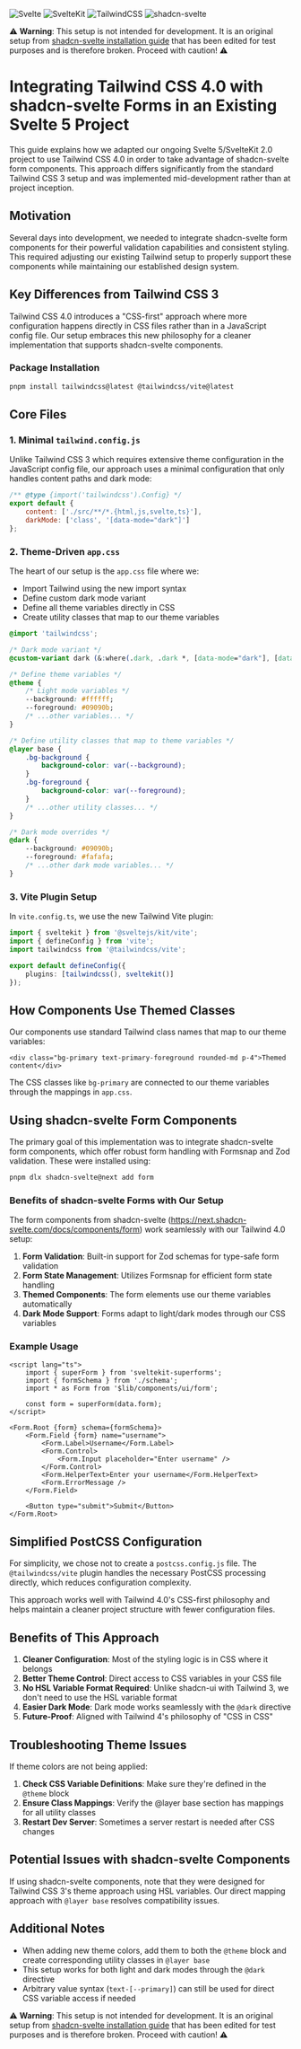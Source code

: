 ![Svelte](https://img.shields.io/badge/Svelte-5-orange?logo=svelte)
![SvelteKit](https://img.shields.io/badge/SvelteKit-2.0-blue?logo=svelte)
![TailwindCSS](https://img.shields.io/badge/TailwindCSS-4.0-38B2AC?logo=tailwindcss)
![shadcn-svelte](https://img.shields.io/badge/shadcn--svelte-forms-green)

⚠️ **Warning**: This setup is not intended for development. It is an original setup from [shadcn-svelte installation guide](https://next.shadcn-svelte.com/docs/installation/sveltekit) that has been edited for test purposes and is therefore broken. Proceed with caution! ⚠️

# Integrating Tailwind CSS 4.0 with shadcn-svelte Forms in an Existing Svelte 5 Project

This guide explains how we adapted our ongoing Svelte 5/SvelteKit 2.0 project to use Tailwind CSS 4.0 in order to take advantage of shadcn-svelte form components. This approach differs significantly from the standard Tailwind CSS 3 setup and was implemented mid-development rather than at project inception.

## Motivation

Several days into development, we needed to integrate shadcn-svelte form components for their powerful validation capabilities and consistent styling. This required adjusting our existing Tailwind setup to properly support these components while maintaining our established design system.

## Key Differences from Tailwind CSS 3

Tailwind CSS 4.0 introduces a "CSS-first" approach where more configuration happens directly in CSS files rather than in a JavaScript config file. Our setup embraces this new philosophy for a cleaner implementation that supports shadcn-svelte components.

### Package Installation

```bash
pnpm install tailwindcss@latest @tailwindcss/vite@latest
```

## Core Files

### 1. Minimal `tailwind.config.js`

Unlike Tailwind CSS 3 which requires extensive theme configuration in the JavaScript config file, our approach uses a minimal configuration that only handles content paths and dark mode:

```js
/** @type {import('tailwindcss').Config} */
export default {
	content: ['./src/**/*.{html,js,svelte,ts}'],
	darkMode: ['class', '[data-mode="dark"]']
};
```

### 2. Theme-Driven `app.css`

The heart of our setup is the `app.css` file where we:

- Import Tailwind using the new import syntax
- Define custom dark mode variant
- Define all theme variables directly in CSS
- Create utility classes that map to our theme variables

```css
@import 'tailwindcss';

/* Dark mode variant */
@custom-variant dark (&:where(.dark, .dark *, [data-mode="dark"], [data-mode="dark"] *));

/* Define theme variables */
@theme {
	/* Light mode variables */
	--background: #ffffff;
	--foreground: #09090b;
	/* ...other variables... */
}

/* Define utility classes that map to theme variables */
@layer base {
	.bg-background {
		background-color: var(--background);
	}
	.bg-foreground {
		background-color: var(--foreground);
	}
	/* ...other utility classes... */
}

/* Dark mode overrides */
@dark {
	--background: #09090b;
	--foreground: #fafafa;
	/* ...other dark mode variables... */
}
```

### 3. Vite Plugin Setup

In `vite.config.ts`, we use the new Tailwind Vite plugin:

```ts
import { sveltekit } from '@sveltejs/kit/vite';
import { defineConfig } from 'vite';
import tailwindcss from '@tailwindcss/vite';

export default defineConfig({
	plugins: [tailwindcss(), sveltekit()]
});
```

## How Components Use Themed Classes

Our components use standard Tailwind class names that map to our theme variables:

```svelte
<div class="bg-primary text-primary-foreground rounded-md p-4">Themed content</div>
```

The CSS classes like `bg-primary` are connected to our theme variables through the mappings in `app.css`.

## Using shadcn-svelte Form Components

The primary goal of this implementation was to integrate shadcn-svelte form components, which offer robust form handling with Formsnap and Zod validation. These were installed using:

```bash
pnpm dlx shadcn-svelte@next add form
```

### Benefits of shadcn-svelte Forms with Our Setup

The form components from shadcn-svelte (https://next.shadcn-svelte.com/docs/components/form) work seamlessly with our Tailwind 4.0 setup:

1. **Form Validation**: Built-in support for Zod schemas for type-safe form validation
2. **Form State Management**: Utilizes Formsnap for efficient form state handling
3. **Themed Components**: The form elements use our theme variables automatically
4. **Dark Mode Support**: Forms adapt to light/dark modes through our CSS variables

### Example Usage

```svelte
<script lang="ts">
	import { superForm } from 'sveltekit-superforms';
	import { formSchema } from './schema';
	import * as Form from '$lib/components/ui/form';

	const form = superForm(data.form);
</script>

<Form.Root {form} schema={formSchema}>
	<Form.Field {form} name="username">
		<Form.Label>Username</Form.Label>
		<Form.Control>
			<Form.Input placeholder="Enter username" />
		</Form.Control>
		<Form.HelperText>Enter your username</Form.HelperText>
		<Form.ErrorMessage />
	</Form.Field>

	<Button type="submit">Submit</Button>
</Form.Root>
```

## Simplified PostCSS Configuration

For simplicity, we chose not to create a `postcss.config.js` file. The `@tailwindcss/vite` plugin handles the necessary PostCSS processing directly, which reduces configuration complexity.

This approach works well with Tailwind 4.0's CSS-first philosophy and helps maintain a cleaner project structure with fewer configuration files.

## Benefits of This Approach

1. **Cleaner Configuration**: Most of the styling logic is in CSS where it belongs
2. **Better Theme Control**: Direct access to CSS variables in your CSS file
3. **No HSL Variable Format Required**: Unlike shadcn-ui with Tailwind 3, we don't need to use the HSL variable format
4. **Easier Dark Mode**: Dark mode works seamlessly with the `@dark` directive
5. **Future-Proof**: Aligned with Tailwind 4's philosophy of "CSS in CSS"

## Troubleshooting Theme Issues

If theme colors are not being applied:

1. **Check CSS Variable Definitions**: Make sure they're defined in the `@theme` block
2. **Ensure Class Mappings**: Verify the @layer base section has mappings for all utility classes
3. **Restart Dev Server**: Sometimes a server restart is needed after CSS changes

## Potential Issues with shadcn-svelte Components

If using shadcn-svelte components, note that they were designed for Tailwind CSS 3's theme approach using HSL variables. Our direct mapping approach with `@layer base` resolves compatibility issues.

## Additional Notes

- When adding new theme colors, add them to both the `@theme` block and create corresponding utility classes in `@layer base`
- This setup works for both light and dark modes through the `@dark` directive
- Arbitrary value syntax (`text-[--primary]`) can still be used for direct CSS variable access if needed

⚠️ **Warning**: This setup is not intended for development. It is an original setup from [shadcn-svelte installation guide](https://next.shadcn-svelte.com/docs/installation/sveltekit) that has been edited for test purposes and is therefore broken. Proceed with caution! ⚠️
